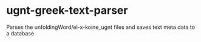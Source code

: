 # ugnt-greek-text-parser
Parses the unfoldingWord/el-x-koine_ugnt files and saves text meta data to a database
